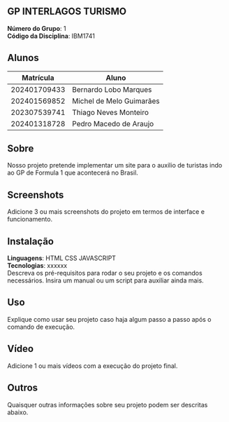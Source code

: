 ## GP INTERLAGOS TURISMO

**Número do Grupo**: 1<br>
**Código da Disciplina**:  IBM1741<br>

## Alunos
|Matrícula | Aluno |
| -- | -- |
| 202401709433  |  Bernardo Lobo Marques |
| 202401569852  |  Michel de Melo Guimarães |
| 202307539741  |  Thiago Neves Monteiro |
| 202401318728  |  Pedro Macedo de Araujo |


## Sobre 
Nosso projeto pretende implementar um site para o auxilio de turistas indo ao GP de Formula 1 que acontecerá no Brasil.

## Screenshots
Adicione 3 ou mais screenshots do projeto em termos de interface e funcionamento.

## Instalação 
**Linguagens**: HTML CSS JAVASCRIPT<br>
**Tecnologias**: xxxxxx<br>
Descreva os pré-requisitos para rodar o seu projeto e os comandos necessários.
Insira um manual ou um script para auxiliar ainda mais.

## Uso 
Explique como usar seu projeto caso haja algum passo a passo após o comando de execução.

## Vídeo
Adicione 1 ou mais vídeos com a execução do projeto final.

## Outros 
Quaisquer outras informações sobre seu projeto podem ser descritas abaixo.
